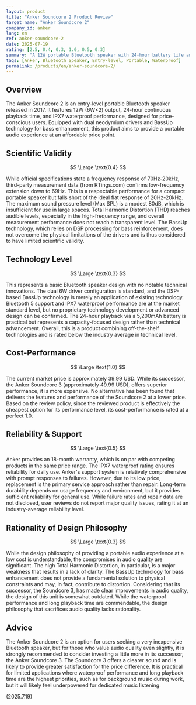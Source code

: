 ```yaml
---
layout: product
title: "Anker Soundcore 2 Product Review"
target_name: "Anker Soundcore 2"
company_id: anker
lang: en
ref: anker-soundcore-2
date: 2025-07-19
rating: [2.5, 0.4, 0.3, 1.0, 0.5, 0.3]
summary: "A 12W portable Bluetooth speaker with 24-hour battery life and an IPX7 waterproof rating. While its audio performance is limited, it boasts the best cost-performance in its performance class."
tags: [Anker, Bluetooth Speaker, Entry-level, Portable, Waterproof]
permalink: /products/en/anker-soundcore-2/
---
```

## Overview

The Anker Soundcore 2 is an entry-level portable Bluetooth speaker released in 2017. It features 12W (6W×2) output, 24-hour continuous playback time, and IPX7 waterproof performance, designed for price-conscious users. Equipped with dual neodymium drivers and BassUp technology for bass enhancement, this product aims to provide a portable audio experience at an affordable price point.

## Scientific Validity

$$ \Large \text{0.4} $$

While official specifications state a frequency response of 70Hz-20kHz, third-party measurement data (from RTings.com) confirms low-frequency extension down to 69Hz. This is a respectable performance for a compact portable speaker but falls short of the ideal flat response of 20Hz-20kHz. The maximum sound pressure level (Max SPL) is a modest 80dB, which is insufficient for use in large spaces. Total Harmonic Distortion (THD) reaches audible levels, especially in the high-frequency range, and overall measurement performance does not reach a transparent level. The BassUp technology, which relies on DSP processing for bass reinforcement, does not overcome the physical limitations of the drivers and is thus considered to have limited scientific validity.

## Technology Level

$$ \Large \text{0.3} $$

This represents a basic Bluetooth speaker design with no notable technical innovations. The dual 6W driver configuration is standard, and the DSP-based BassUp technology is merely an application of existing technology. Bluetooth 5 support and IPX7 waterproof performance are at the market standard level, but no proprietary technology development or advanced design can be confirmed. The 24-hour playback via a 5,200mAh battery is practical but represents a capacity-focused design rather than technical advancement. Overall, this is a product combining off-the-shelf technologies and is rated below the industry average in technical level.

## Cost-Performance

$$ \Large \text{1.0} $$

The current market price is approximately 39.99 USD. While its successor, the Anker Soundcore 3 (approximately 49.99 USD), offers superior performance, it is more expensive. No alternative has been found that delivers the features and performance of the Soundcore 2 at a lower price. Based on the review policy, since the reviewed product is effectively the cheapest option for its performance level, its cost-performance is rated at a perfect 1.0.

## Reliability & Support

$$ \Large \text{0.5} $$

Anker provides an 18-month warranty, which is on par with competing products in the same price range. The IPX7 waterproof rating ensures reliability for daily use. Anker's support system is relatively comprehensive with prompt responses to failures. However, due to its low price, replacement is the primary service approach rather than repair. Long-term durability depends on usage frequency and environment, but it provides sufficient reliability for general use. While failure rates and repair data are not disclosed, user reviews do not report major quality issues, rating it at an industry-average reliability level.

## Rationality of Design Philosophy

$$ \Large \text{0.3} $$

While the design philosophy of providing a portable audio experience at a low cost is understandable, the compromises in audio quality are significant. The high Total Harmonic Distortion, in particular, is a major weakness that results in a lack of clarity. The BassUp technology for bass enhancement does not provide a fundamental solution to physical constraints and may, in fact, contribute to distortion. Considering that its successor, the Soundcore 3, has made clear improvements in audio quality, the design of this unit is somewhat outdated. While the waterproof performance and long playback time are commendable, the design philosophy that sacrifices audio quality lacks rationality.

## Advice

The Anker Soundcore 2 is an option for users seeking a very inexpensive Bluetooth speaker, but for those who value audio quality even slightly, it is strongly recommended to consider investing a little more in its successor, the Anker Soundcore 3. The Soundcore 3 offers a clearer sound and is likely to provide greater satisfaction for the price difference. It is practical for limited applications where waterproof performance and long playback time are the highest priorities, such as for background music during work, but it will likely feel underpowered for dedicated music listening.

(2025.7.19)